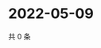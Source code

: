 # 2022-05-09

共 0 条

<!-- BEGIN WEIBO -->
<!-- 最后更新时间 Mon May 09 2022 04:00:37 GMT+0800 (China Standard Time) -->

<!-- END WEIBO -->
